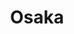 ---
layout: place
title: "Osaka"
permalink: /texas/houston/osaka.html
stateAbbr: TX
stateName: Texas
cityName: Houston
seo:
  name: "Osaka"
  type: Restaurant
  links: null
description: "Osaka serves delicious sushi in Houston, Texas. Try fresh Japanese dishes for a great dining experience. "
place_id: ChIJx6FTVSfBQIYRN2hqzGCEf3Y
photos:
  - name: >-
      places/ChIJx6FTVSfBQIYRN2hqzGCEf3Y/photos/AeeoHcIsQi9HFaoDUZCuPrKweY5qiaQ0sRw4H2RJYPRtcZTgnDnYTYdi6nmMMirdKlpxU_Yleco8qzP72wO3L56UcmdJIwBbVfQbJBlo2PtnvBjXiQr2KgoseoGNLaxjnkjSVloFL_y8RnWBRS9cNbZ2z_lQDhEBAJTgncljnctJ8lG5b3iJ9QwcMT9og6V5Qdn7qTNOOhBHuo3PInt1CSZYM1MTMdTBGq6eg-gUqeAO7mBWj7FNP3i7KW9IOXHScVErrSALrNK7u4Teu_hSx7rFbyl22yCZkjDTFJEF7imLqQ8Bmg
    widthPx: 1200
    heightPx: 1600
    authorAttributions:
      - displayName: Osaka Japanese Restaurant Bellaire
        uri: https://maps.google.com/maps/contrib/102041040563933137794
        photoUri: >-
          https://lh3.googleusercontent.com/a/ACg8ocLD29V1GN3_WKkolLAsaMoRbGLMDRi57fJlf4YDepx2x3I9hQ=s100-p-k-no-mo
    flagContentUri: >-
      https://www.google.com/local/imagery/report/?cb_client=maps_api_places.places_api&image_key=!1e10!2sAF1QipOumtrz7LLObxiG2tIOpUYVG7a8AMwRFyQg9Jz7&hl=en-US
    googleMapsUri: >-
      https://www.google.com/maps/place//data=!3m4!1e2!3m2!1sAF1QipOumtrz7LLObxiG2tIOpUYVG7a8AMwRFyQg9Jz7!2e10!4m2!3m1!1s0x8640c1275553a1c7:0x767f8460cc6a6837
  - name: >-
      places/ChIJx6FTVSfBQIYRN2hqzGCEf3Y/photos/AeeoHcJIxG27M66rmXQ6ljT3Zuq6M3gPYrpTN4MoKYCqaxK36GQ1E9HeJiiiE3ZiU1W8DU3oXOsG8KoR2DRg5lbmHRXnAY7kYG3Jtr3HNdadFVDPR9qc3FBsFslutwXGBGX0gFQe9kUyErUCHFoYXnRrowrPXlm9JdVDUPyPFl3AoDoa_3ecRcHmycngtYBWjxn9QqWx5akoMTgNO3apdivZQP_OvLJ6D4TtEMiNeXUGgzEoP2JCbGWWcweBhb1nrC969dy8vzWonEAiSpbDmTEoUxwcZy2e6jo3h2l2Psn7qZLMEXhedt0EBb_wl-9u-Ubi4GIZ4g1F-CnNLqNCwf3WwRGLGWsdp2oT2S8zKZTwE0-RVJFz1xkZuDQWNJc8M_W3iNYn5tQ_8Ehjcr4douMZljdp8JSzuHTT5kXDNtziNxLlXts
    widthPx: 4032
    heightPx: 3024
    authorAttributions:
      - displayName: Diem Allis
        uri: https://maps.google.com/maps/contrib/107338864328157080386
        photoUri: >-
          https://lh3.googleusercontent.com/a-/ALV-UjU7uHCHENjCCrHj8QCqXe4HSHOgO6DeUsdTaXtszYRKgjw88j6KiQ=s100-p-k-no-mo
    flagContentUri: >-
      https://www.google.com/local/imagery/report/?cb_client=maps_api_places.places_api&image_key=!1e10!2sCIHM0ogKEICAgICH7KbvjwE&hl=en-US
    googleMapsUri: >-
      https://www.google.com/maps/place//data=!3m4!1e2!3m2!1sCIHM0ogKEICAgICH7KbvjwE!2e10!4m2!3m1!1s0x8640c1275553a1c7:0x767f8460cc6a6837
  - name: >-
      places/ChIJx6FTVSfBQIYRN2hqzGCEf3Y/photos/AeeoHcK3xxtyWtbx-DKw9dU1vvM0kONOhGiB5HAv7Pb_AbFnFJnJTMM7EydKBwiDjwNJgekKYuwRzzB3W84dS8ca6tNUiFi7WE4_dXxVtWYKAI5aJaifUBtYMFN-cX99Jir_2UI4dOodYmOoshv-YKqX979h4jaF2NEy_cE7Nu7Gfhv5vHPXPsQ8_iKx0M1fRhqlSCtyfOY0oa-JeOuF6rBm5KeRo9srYgPtdKrMcXNHeKV9soQy3fcWs02-TzaVuGe56ZVMBnpyiMMRjOxEuwJdvcHn4fPYB5k7D8N0ObM8670y3A
    widthPx: 739
    heightPx: 1280
    authorAttributions:
      - displayName: Osaka Japanese Restaurant Bellaire
        uri: https://maps.google.com/maps/contrib/102041040563933137794
        photoUri: >-
          https://lh3.googleusercontent.com/a/ACg8ocLD29V1GN3_WKkolLAsaMoRbGLMDRi57fJlf4YDepx2x3I9hQ=s100-p-k-no-mo
    flagContentUri: >-
      https://www.google.com/local/imagery/report/?cb_client=maps_api_places.places_api&image_key=!1e10!2sAF1QipOz1EFbIXBNMYYQCZ6ZKtYMwI8wkGpRO6Po7xWi&hl=en-US
    googleMapsUri: >-
      https://www.google.com/maps/place//data=!3m4!1e2!3m2!1sAF1QipOz1EFbIXBNMYYQCZ6ZKtYMwI8wkGpRO6Po7xWi!2e10!4m2!3m1!1s0x8640c1275553a1c7:0x767f8460cc6a6837
  - name: >-
      places/ChIJx6FTVSfBQIYRN2hqzGCEf3Y/photos/AeeoHcI9q4GEqqnkaxQUnpPMl4bCnRoII9yq-hfDOqGb2gTK4rT83cEjveEBU3ujT93IKcS8raFYvZ-ZAqG8HtRyoitdHHkKg-RQqb5UCLZizP-zGrZhf17Mb6BIa4Y__2cS7nKioc_MlQT_vMVV2b9r-66zpxIgTe569fT3Ja1t-6MpRmX3KTlHga8UP1PtQSLE5nH41w73pWXZdYtYrbzEgh7_cQHebBDROTbEbqVNBJm-IIozmlhnfFGUiHNgeC-bVbSAYjrqeP05VtyZX0_bK8aJ6XacFFPJ_OSv0OTx4PzbtPZ8j_mUaI5ok5vQLvjwYmz50jRqCQ9A0Xa-Oph1258B-uli_kbT-eYWQRL2OnE5jXGfzAjI4V0Um08tfUMk1ZD2YiNFV0IfcqhZy_PtmuRlH07a_7cM2dUow1qjIT4
    widthPx: 4032
    heightPx: 3024
    authorAttributions:
      - displayName: Diem Allis
        uri: https://maps.google.com/maps/contrib/107338864328157080386
        photoUri: >-
          https://lh3.googleusercontent.com/a-/ALV-UjU7uHCHENjCCrHj8QCqXe4HSHOgO6DeUsdTaXtszYRKgjw88j6KiQ=s100-p-k-no-mo
    flagContentUri: >-
      https://www.google.com/local/imagery/report/?cb_client=maps_api_places.places_api&image_key=!1e10!2sCIHM0ogKEICAgICH7Kbvdw&hl=en-US
    googleMapsUri: >-
      https://www.google.com/maps/place//data=!3m4!1e2!3m2!1sCIHM0ogKEICAgICH7Kbvdw!2e10!4m2!3m1!1s0x8640c1275553a1c7:0x767f8460cc6a6837
  - name: >-
      places/ChIJx6FTVSfBQIYRN2hqzGCEf3Y/photos/AeeoHcK5MFFiVEvRGpjdbm2CH3OtUPbzy04QXFSB5-yorvdhaGhqqMdceW0tAA7mWDwwCSRCx6UhXLPZg3zSBAvz2S1GUBrPIg5FPhz1TaSX51yjoWMAbXnu6hLwZKz58s_rsQJ_tZFiNcdTzR4AplfK3wbASCKtXTkA6DiSeS6jiiahTWpZXct_IGWvLX1l2myXQKXhoWSeTAtQMA0uBmNftySBWDSLhLoAEhNP-0NXeulZlx1bVlN9WtnsvGJkN9mUqFFC1aYQirNOFIlvCTiz4JGHjVpMgjZMjrORgmghRn6vENs1YgKrRxzRWOfgN88GczDwmNFkwvMX-ZBYcIamoyQ3GJkR-28kslM4iYk47sn1sVv1EWzqzJJqVSwwcbm1NH8404rZvFV1t0dFV4Q-T_Go3D16A8ail2akQtvb2CbJqkrK
    widthPx: 1179
    heightPx: 1467
    authorAttributions:
      - displayName: Matt Tsai
        uri: https://maps.google.com/maps/contrib/107752898523765442536
        photoUri: >-
          https://lh3.googleusercontent.com/a-/ALV-UjVaTHcCEcnZDm2c2-UwpJ8gshrfqtJ6JeKNPCVkNm8XAG2A52qE=s100-p-k-no-mo
    flagContentUri: >-
      https://www.google.com/local/imagery/report/?cb_client=maps_api_places.places_api&image_key=!1e10!2sCIHM0ogKEICAgIDx4PeczgE&hl=en-US
    googleMapsUri: >-
      https://www.google.com/maps/place//data=!3m4!1e2!3m2!1sCIHM0ogKEICAgIDx4PeczgE!2e10!4m2!3m1!1s0x8640c1275553a1c7:0x767f8460cc6a6837
  - name: >-
      places/ChIJx6FTVSfBQIYRN2hqzGCEf3Y/photos/AeeoHcKqC5veV5FiqUiQfakRM_NCYy7lcOG_MEkesRyss6kC5zG0fkXvRpv1wjy0Cm_JS9bSsM2GEJzu_VrxJvrIzicvAvw3CLRr7TlD-YEQYAAOdyLZyFAjdNKBjVw94mccHLD5lv7DWcYMF8xOnq0eCdatU26a1PnKhug7_E2skh3oZjTL8v91fHwMsluZ-0Z0B4SX42XTljjcf6IpaAPwUrtPvS7Klwj1saRX2HvolS51ZM2R6X9usEWFgXS1qzldt2JGDmu70XUnRsMF_pCoBTKD4pIXMapqNmkQJ-abO3a0tCY2SX5kwF53-ZXRy_c6f2Hels8A80LBFbctmbuFPbZxCcQedy43U7KOP_-Gzuh4HY4_n4Kxl8WDXKIf39sRP88xTVXCmpSpJHgzuPnd3-3fRlvr4UeP5reL0ju3mjM
    widthPx: 4032
    heightPx: 3024
    authorAttributions:
      - displayName: Diem Allis
        uri: https://maps.google.com/maps/contrib/107338864328157080386
        photoUri: >-
          https://lh3.googleusercontent.com/a-/ALV-UjU7uHCHENjCCrHj8QCqXe4HSHOgO6DeUsdTaXtszYRKgjw88j6KiQ=s100-p-k-no-mo
    flagContentUri: >-
      https://www.google.com/local/imagery/report/?cb_client=maps_api_places.places_api&image_key=!1e10!2sCIHM0ogKEICAgICH7KbvNw&hl=en-US
    googleMapsUri: >-
      https://www.google.com/maps/place//data=!3m4!1e2!3m2!1sCIHM0ogKEICAgICH7KbvNw!2e10!4m2!3m1!1s0x8640c1275553a1c7:0x767f8460cc6a6837
  - name: >-
      places/ChIJx6FTVSfBQIYRN2hqzGCEf3Y/photos/AeeoHcKf-Xpowy_Tx3ECyYknIoZwpsrAUlTmqYn8kf68OdmQZI3oTB0a4pD616NiWjj9tInZXvnAZdcAZIDYhBp-Mx9h6Z8slKyUaR8iYysyc06uqDbG7RsBIuh8LPx1KV5DreDe5ojW2aOPsvTJXL2VxlDM4QAVudWL0K1hDsj23NTm6kklDan9B-EYKrEiIxf7jJAZyMfXSTIiROWCCDAjf8xQoGHzOuoz90csRfZ3el7zLC_woC_5z9q_0-BJ45fy6VIB7EYMsFCH0zYC7-ASzDyxeIo9FCCy-0xaU297x8imWYN581mr2JKquyoNbRn_EHi13kO9qzMUMGA9GiVAoVoF1CneJhOjxMhXUG579HURwcNCj1ixCjscaohKn2l_7KlNulhRI9nhCFDOpP1UVynI0K3UHccKmMy06pq5yDKLvA
    widthPx: 4032
    heightPx: 3024
    authorAttributions:
      - displayName: Diem Allis
        uri: https://maps.google.com/maps/contrib/107338864328157080386
        photoUri: >-
          https://lh3.googleusercontent.com/a-/ALV-UjU7uHCHENjCCrHj8QCqXe4HSHOgO6DeUsdTaXtszYRKgjw88j6KiQ=s100-p-k-no-mo
    flagContentUri: >-
      https://www.google.com/local/imagery/report/?cb_client=maps_api_places.places_api&image_key=!1e10!2sCIHM0ogKEICAgICH7KbvTw&hl=en-US
    googleMapsUri: >-
      https://www.google.com/maps/place//data=!3m4!1e2!3m2!1sCIHM0ogKEICAgICH7KbvTw!2e10!4m2!3m1!1s0x8640c1275553a1c7:0x767f8460cc6a6837
  - name: >-
      places/ChIJx6FTVSfBQIYRN2hqzGCEf3Y/photos/AeeoHcJRBO1lSUhq9eF0bzBkoPI9v9Neuyo4a0a5geU24cD7TbL7Skurg8Dnhlnci8QpxJ0uqOZUnP4zFg61w3ueL6YzhWhSwaSfe5qbhQy3F2u0vpayF5v7Cuh2Js6361t78VDz_KKn7tZZef2xCM-FF5qzPdKI6xMjvI0tUq6xxWkZ1xnYFTrokPaIZb4Ec6FqwnAwRX5S_108t3pRVX5rwK3xT5aG38kood2zII2VvjYX-T8YsHJ4K73E5bEZ-_UppCBZ0MLoF3FE3nftT6-Mj6sZmG3EIumex2IpT8PE9eWXwie1sRZJSvbxdy0dTa399Dq3j90GAW5pdjjyz__aM8I2SQaSzBQxumc6OU80Nj9U3ltyDA0gbPpqKg3fMuJp2MhLtMpYVwRFP5NnsJblF2G9HH3tQP3m0R8Lh9_fzSK_zA
    widthPx: 4032
    heightPx: 2268
    authorAttributions:
      - displayName: Rupesh Kumar Kesharwani
        uri: https://maps.google.com/maps/contrib/102293900688755599701
        photoUri: >-
          https://lh3.googleusercontent.com/a/ACg8ocIHFr52Ebq-FnmQGLABKTiMqdZIWb8hG5drb08j16VPOdseibc=s100-p-k-no-mo
    flagContentUri: >-
      https://www.google.com/local/imagery/report/?cb_client=maps_api_places.places_api&image_key=!1e10!2sCIHM0ogKEICAgICBkLHAWA&hl=en-US
    googleMapsUri: >-
      https://www.google.com/maps/place//data=!3m4!1e2!3m2!1sCIHM0ogKEICAgICBkLHAWA!2e10!4m2!3m1!1s0x8640c1275553a1c7:0x767f8460cc6a6837
  - name: >-
      places/ChIJx6FTVSfBQIYRN2hqzGCEf3Y/photos/AeeoHcKOf9hKNAMwt5wwdg7bw1JS1NVg6gDJA8IYdIUCJTNzVyfVo1FyM7WM8iNtqt_XbA4YV66T-OlrMBMdJ3xEu442pDmqxhg3VQmF_98LF-8IO6GV29UnUbW6YWayUrdcIqz3V3KPx6ZVFBYMnziwbuiNxMK71_WliQyeim-ZpVzyaRkIEgnqbpTc5jI4FKhB00O-ynTQZAQKzdUt2QWL9YH2Vop4JXWdJzWHgmjhaSsF1i6eyLQwJbtp5go8Pa1yEEzItdRpidDq1rh7T6nOO4mWnzO34LUxocKicFrqmmJZJthl18n4rBuB5yTSEjnNzS-HJWetrHuoDdJwYPEsWs-WydIXr07UCM1vNdeElq08F-LoWJFJY1Rz1qCDRoQtPDUkx98mYlzaYVD2gI9EBduq1YEW75A-s6ttcco70Llveg
    widthPx: 4032
    heightPx: 3024
    authorAttributions:
      - displayName: Diem Allis
        uri: https://maps.google.com/maps/contrib/107338864328157080386
        photoUri: >-
          https://lh3.googleusercontent.com/a-/ALV-UjU7uHCHENjCCrHj8QCqXe4HSHOgO6DeUsdTaXtszYRKgjw88j6KiQ=s100-p-k-no-mo
    flagContentUri: >-
      https://www.google.com/local/imagery/report/?cb_client=maps_api_places.places_api&image_key=!1e10!2sCIHM0ogKEICAgICH7KbvDw&hl=en-US
    googleMapsUri: >-
      https://www.google.com/maps/place//data=!3m4!1e2!3m2!1sCIHM0ogKEICAgICH7KbvDw!2e10!4m2!3m1!1s0x8640c1275553a1c7:0x767f8460cc6a6837
  - name: >-
      places/ChIJx6FTVSfBQIYRN2hqzGCEf3Y/photos/AeeoHcI8OfIVUfR87_EW2-Kkkt9yIkyC00KjIE-F2e7AVhLvzCnFXfT_ip5WQJ_kWW_-3jzUMhqIvRWenzRTGWh9CdHWa20QlYRDZPHSaZY8FFQLbfbfrZj0197NHqindkfJ0xV3ZNU6j7L0YVviN_zIVPIOszRq4p0Toi8k3nO-7H4Bx-QcvcjXfhwMc87zWb-OMIIowOpoKhmckPKUO2KxXVZ56ivL36RIJPewcwzHJkCnh7D_zmgenWU5bIH7yxZ8CgD79Wiu5JMoYAMmbmHlMLIoSCKta4uiuw12IvCvjoF9x8gOlbkxxcqFi-dg9CDDrUEAQbRVfQDdjO0PEnVkPXm83t4q1SYYbCmtIOy7roK_Tyzbd7f5TrlmLEjJy2QyAE4yCulzJyU4KvV4nzqFVp_YACDHQkuje-dankP25Pt4DCI
    widthPx: 4030
    heightPx: 3022
    authorAttributions:
      - displayName: Feifei Le
        uri: https://maps.google.com/maps/contrib/112254201296220838598
        photoUri: >-
          https://lh3.googleusercontent.com/a-/ALV-UjVxQyDbwrP_bdRS554yI2GP0ExRVWlOrtCw9S9FVWprdyslk68j=s100-p-k-no-mo
    flagContentUri: >-
      https://www.google.com/local/imagery/report/?cb_client=maps_api_places.places_api&image_key=!1e10!2sCIHM0ogKEICAgIDZ74eRqgE&hl=en-US
    googleMapsUri: >-
      https://www.google.com/maps/place//data=!3m4!1e2!3m2!1sCIHM0ogKEICAgIDZ74eRqgE!2e10!4m2!3m1!1s0x8640c1275553a1c7:0x767f8460cc6a6837
address: 4001 Bellaire Blvd Ste J, Houston, TX 77025, USA
street: 4001 Bellaire Blvd Ste J
city: Houston
state: TX
zip: '77025'
country: USA
neighborhood: null
latitude: '29.705439'
longitude: '-95.440642'
accessibility_options:
  wheelchairAccessibleParking: true
  wheelchairAccessibleEntrance: true
  wheelchairAccessibleRestroom: true
  wheelchairAccessibleSeating: true
business_status: OPERATIONAL
name: Osaka
google_maps_links:
  directionsUri: >-
    https://www.google.com/maps/dir//''/data=!4m7!4m6!1m1!4e2!1m2!1m1!1s0x8640c1275553a1c7:0x767f8460cc6a6837!3e0
  placeUri: https://maps.google.com/?cid=8538688969799002167
  writeAReviewUri: >-
    https://www.google.com/maps/place//data=!4m3!3m2!1s0x8640c1275553a1c7:0x767f8460cc6a6837!12e1
  reviewsUri: >-
    https://www.google.com/maps/place//data=!4m4!3m3!1s0x8640c1275553a1c7:0x767f8460cc6a6837!9m1!1b1
  photosUri: >-
    https://www.google.com/maps/place//data=!4m3!3m2!1s0x8640c1275553a1c7:0x767f8460cc6a6837!10e5
primary_type: Sushi Restaurant
opening_hours:
  regular: null
  current: null
secondary_opening_hours:
  regular:
    weekdayDescriptions: null
    type: null
  current:
    weekdayDescriptions: null
    type: null
phone: null
price_level: null
price_range: null
rating: null
rating_count: 0
website: null
reviews: null
parking_options: null
payment_options: null
allow_dogs: null
curbside_pickup: null
delivery: null
dine_in: null
good_for_children: null
good_for_groups: null
good_for_sports: null
live_music: null
menu_for_children: null
outdoor_seating: null
reservable: null
restroom: null
serves_beer: null
serves_breakfast: null
serves_brunch: null
serves_cocktails: null
serves_coffee: null
serves_dinner: null
serves_dessert: null
serves_lunch: null
serves_vegetarian_food: null
serves_wine: null
takeout: null
summary: null

---